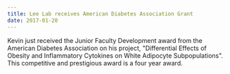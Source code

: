 ```yaml
---
title: Lee Lab receives American Diabetes Association Grant
date: 2017-01-20
---
```


Kevin just received the Junior Faculty Development award from the American Diabetes Association on his project, "Differential Effects of Obesity and Inflammatory Cytokines on White Adipocyte Subpopulations". This competitive and prestigious award is a four year award.
